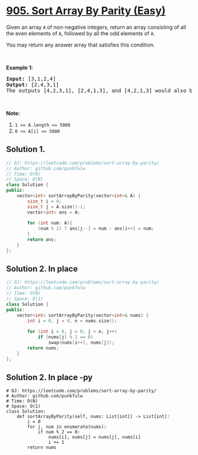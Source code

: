 # [905. Sort Array By Parity (Easy)](https://leetcode.com/problems/sort-array-by-parity/)

<p>Given an array <code>A</code> of non-negative integers, return an array consisting of all the even elements of <code>A</code>, followed by all the odd elements of <code>A</code>.</p>

<p>You may return any answer array that satisfies this condition.</p>

<p>&nbsp;</p>

<div>
<p><strong>Example 1:</strong></p>

<pre><strong>Input: </strong><span id="example-input-1-1">[3,1,2,4]</span>
<strong>Output: </strong><span id="example-output-1">[2,4,3,1]</span>
The outputs [4,2,3,1], [2,4,1,3], and [4,2,1,3] would also be accepted.
</pre>

<p>&nbsp;</p>

<p><strong>Note:</strong></p>

<ol>
	<li><code>1 &lt;= A.length &lt;= 5000</code></li>
	<li><code>0 &lt;= A[i] &lt;= 5000</code></li>
</ol>
</div>

## Solution 1. 

```cpp
// OJ: https://leetcode.com/problems/sort-array-by-parity/
// Author: github.com/punkfulw
// Time: O(N)
// Space: O(N)
class Solution {
public:
    vector<int> sortArrayByParity(vector<int>& A) {
        size_t i = 0;
        size_t j = A.size()-1;
        vector<int> ans = A;
        
        for (int num: A){
            (num % 2) ? ans[j--] = num : ans[i++] = num;
        }
        return ans;        
    }
};
```


## Solution 2.  In place

```cpp
// OJ: https://leetcode.com/problems/sort-array-by-parity/
// Author: github.com/punkfulw
// Time: O(N)
// Space: O(1)
class Solution {
public:
    vector<int> sortArrayByParity(vector<int>& nums) {
        int i = 0, j = 0, n = nums.size();
        
        for (int i = 0, j = 0; j < n; j++)
            if (nums[j] % 2 == 0)
                swap(nums[i++], nums[j]);
        return nums;
    }
};
```

## Solution 2.  In place -py

```python3
# OJ: https://leetcode.com/problems/sort-array-by-parity/
# Author: github.com/punkfulw
# Time: O(N)
# Space: O(1)
class Solution:
    def sortArrayByParity(self, nums: List[int]) -> List[int]:
        i = 0
        for j, num in enumerate(nums):
            if num % 2 == 0:
                nums[i], nums[j] = nums[j], nums[i]
                i += 1
        return nums
```
